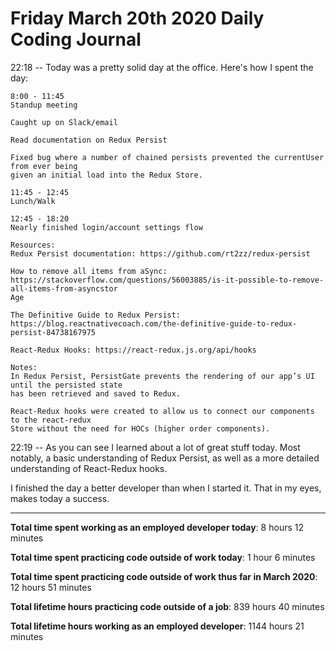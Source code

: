 # Friday March 20th 2020 Daily Coding Journal

22:18 -- Today was a pretty solid day at the office. Here's how I spent the day:
```
8:00 - 11:45
Standup meeting

Caught up on Slack/email

Read documentation on Redux Persist

Fixed bug where a number of chained persists prevented the currentUser from ever being 
given an initial load into the Redux Store. 

11:45 - 12:45
Lunch/Walk

12:45 - 18:20
Nearly finished login/account settings flow

Resources:
Redux Persist documentation: https://github.com/rt2zz/redux-persist

How to remove all items from aSync: 
https://stackoverflow.com/questions/56003885/is-it-possible-to-remove-all-items-from-asyncstor
Age

The Definitive Guide to Redux Persist: 
https://blog.reactnativecoach.com/the-definitive-guide-to-redux-persist-84738167975

React-Redux Hooks: https://react-redux.js.org/api/hooks

Notes:
In Redux Persist, PersistGate prevents the rendering of our app’s UI until the persisted state 
has been retrieved and saved to Redux.

React-Redux hooks were created to allow us to connect our components to the react-redux 
Store without the need for HOCs (higher order components). 
```
22:19 -- As you can see I learned about a lot of great stuff today. Most notably, a basic understanding of Redux Persist, as well as a more detailed understanding of React-Redux hooks.

I finished the day a better developer than when I started it. That in my eyes, makes today a success.
___
**Total time spent working as an employed developer today**: 8 hours 12 minutes

**Total time spent practicing code outside of work today**: 1 hour 6 minutes

**Total time spent practicing code outside of work thus far in March 2020**: 12 hours 51 minutes

**Total lifetime hours practicing code outside of a job**: 839 hours 40 minutes

**Total lifetime hours working as an employed developer**: 1144 hours 21 minutes 